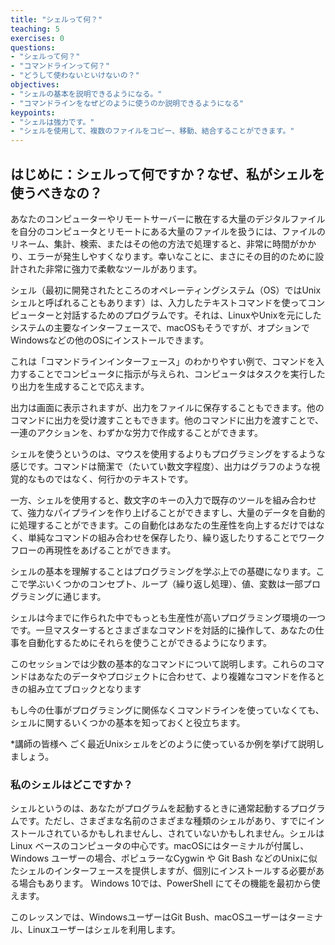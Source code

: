 ```yaml
---
title: "シェルって何？"
teaching: 5
exercises: 0
questions:
- "シェルって何？"
- "コマンドラインって何？"
- "どうして使わないといけないの？"
objectives:
- "シェルの基本を説明できるようになる。"
- "コマンドラインをなぜどのように使うのか説明できるようになる"
keypoints:
- "シェルは強力です。"
- "シェルを使用して、複数のファイルをコピー、移動、結合することができます。"
---
```

## はじめに：シェルって何ですか？なぜ、私がシェルを使うべきなの？

あなたのコンピューターやリモートサーバーに散在する大量のデジタルファイルを自分のコンピュータとリモートにある大量のファイルを扱うには、ファイルのリネーム、集計、検索、またはその他の方法で処理すると、非常に時間がかかり、エラーが発生しやすくなります。幸いなことに、まさにその目的のために設計された非常に強力で柔軟なツールがあります。

シェル（最初に開発されたところのオペレーティングシステム（OS）ではUnixシェルと呼ばれることもあります）は、入力したテキストコマンドを使ってコンピューターと対話するためのプログラムです。それは、LinuxやUnixを元にしたシステムの主要なインターフェースで、macOSもそうですが、オプションでWindowsなどの他のOSにインストールできます。

これは「コマンドラインインターフェース」のわかりやすい例で、コマンドを入力することでコンピュータに指示が与えられ、コンピュータはタスクを実行したり出力を生成することで応えます。

出力は画面に表示されますが、出力をファイルに保存することもできます。他のコマンドに出力を受け渡すこともできます。他のコマンドに出力を渡すことで、一連のアクションを、わずかな労力で作成することができます。

シェルを使うというのは、マウスを使用するよりもプログラミングをするような感じです。コマンドは簡潔で（たいてい数文字程度）、出力はグラフのような視覚的なものではなく、何行かのテキストです。

一方、シェルを使用すると、数文字のキーの入力で既存のツールを組み合わせて、強力なパイプラインを作り上げることができますし、大量のデータを自動的に処理することができます。この自動化はあなたの生産性を向上するだけではなく、単純なコマンドの組み合わせを保存したり、繰り返したりすることでワークフローの再現性をあげることができます。

シェルの基本を理解することはプログラミングを学ぶ上での基礎になります。ここで学ぶいくつかのコンセプト、ループ（繰り返し処理）、値、変数は一部プログラミングに通じます。

シェルは今までに作られた中でもっとも生産性が高いプログラミング環境の一つです。一旦マスターするとさまざまなコマンドを対話的に操作して、あなたの仕事を自動化するためにそれらを使うことができるようになります。

このセッションでは少数の基本的なコマンドについて説明します。これらのコマンドはあなたのデータやプロジェクトに合わせて、より複雑なコマンドを作るときの組み立てブロックとなります

もし今の仕事がプログラミングに関係なくコマンドラインを使っていなくても、シェルに関するいくつかの基本を知っておくと役立ちます。

*講師の皆様へ
ごく最近Unixシェルをどのように使っているか例を挙げて説明しましょう。

### 私のシェルはどこですか？

シェルというのは、あなたがプログラムを起動するときに通常起動するプログラムです。ただし、さまざまな名前のさまざまな種類のシェルがあり、すでにインストールされているかもしれませんし、されていないかもしれません。シェルは Linux ベースのコンピュータの中心です。macOSにはターミナルが付属し、Windows ユーザーの場合、ポピュラーなCygwin や Git Bash などのUnixに似たシェルのインターフェースを提供しますが、個別にインストールする必要がある場合もあります。 Windows 10では、PowerShell にてその機能を最初から使えます。

このレッスンでは、WindowsユーザーはGit Bush、macOSユーザーはターミナル、Linuxユーザーはシェルを利用します。
